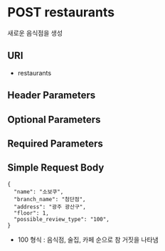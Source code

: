 # POST restaurants

새로운 음식점을 생성

## URI

- restaurants


## Header Parameters


## Optional Parameters


## Required Parameters



## Simple Request Body

```{.json}
{
  "name": "소보쿠",
  "branch_name": "첨단점",
  "address": "광주 광산구",
  "floor": 1,
  "possible_review_type": "100",
}
```

* 100 형식 : 음식점, 술집, 카페 순으로 참 거짓을 나타냄